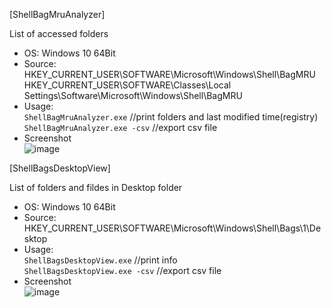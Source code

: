 [ShellBagMruAnalyzer]  

List of accessed folders  

- OS: Windows 10 64Bit
- Source: HKEY_CURRENT_USER\SOFTWARE\Microsoft\Windows\Shell\BagMRU  
HKEY_CURRENT_USER\SOFTWARE\Classes\Local Settings\Software\Microsoft\Windows\Shell\BagMRU  
- Usage:  
`ShellBagMruAnalyzer.exe` //print folders and last modified time(registry)  
`ShellBagMruAnalyzer.exe -csv` //export csv file  
- Screenshot  
![image](https://user-images.githubusercontent.com/69110090/99628429-82468080-2a79-11eb-8b9c-a8ce6fedb5d9.png)  
                      
                          
   
[ShellBagsDesktopView]  

List of folders and fildes in Desktop folder  

- OS: Windows 10 64Bit  
- Source: HKEY_CURRENT_USER\SOFTWARE\Microsoft\Windows\Shell\Bags\1\Desktop  
- Usage:  
`ShellBagsDesktopView.exe` //print info  
`ShellBagsDesktopView.exe -csv` //export csv file  
- Screenshot  
![image](https://user-images.githubusercontent.com/69110090/99638835-2fc19000-2a8a-11eb-8d88-a1100134cf3d.png)
